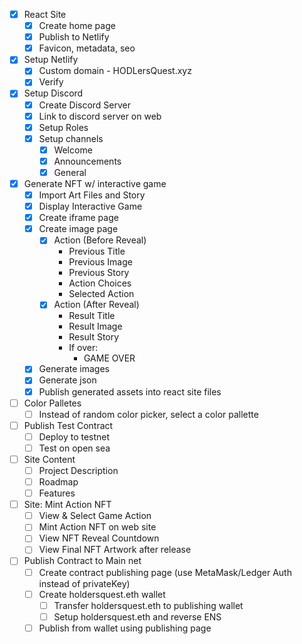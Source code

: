 - [x] React Site
    - [x] Create home page
    - [x] Publish to Netlify
    - [x] Favicon, metadata, seo

- [x] Setup Netlify
    - [x] Custom domain - HODLersQuest.xyz
    - [x] Verify

- [x] Setup Discord
    - [x] Create Discord Server
    - [x] Link to discord server on web
    - [x] Setup Roles
    - [x] Setup channels
        - [x] Welcome
        - [x] Announcements
        - [x] General

- [x] Generate NFT w/ interactive game
    - [x] Import Art Files and Story
    - [x] Display Interactive Game
    - [x] Create iframe page
    - [x] Create image page
        - [x] Action (Before Reveal)
            - Previous Title
            - Previous Image
            - Previous Story 
            - Action Choices 
            - Selected Action
        - [x] Action (After Reveal)
            - Result Title
            - Result Image
            - Result Story
            - If over: 
                - GAME OVER
    - [x] Generate images
    - [x] Generate json
    - [x] Publish generated assets into react site files

- [ ] Color Palletes
    - [ ] Instead of random color picker, select a color pallette

- [ ] Publish Test Contract
    - [ ] Deploy to testnet
    - [ ] Test on open sea

- [ ] Site Content
    - [ ] Project Description
    - [ ] Roadmap
    - [ ] Features

- [ ] Site: Mint Action NFT
    - [ ] View & Select Game Action
    - [ ] Mint Action NFT on web site
    - [ ] View NFT Reveal Countdown
    - [ ] View Final NFT Artwork after release

- [ ] Publish Contract to Main net
    - [ ] Create contract publishing page (use MetaMask/Ledger Auth instead of privateKey)
    - [ ] Create holdersquest.eth wallet
        - [ ] Transfer holdersquest.eth to publishing wallet
        - [ ] Setup holdersquest.eth and reverse ENS
    - [ ] Publish from wallet using publishing page
